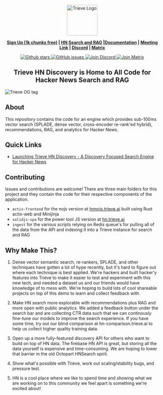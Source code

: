 <p align="center">
  <img height="100" src="https://cdn.trieve.ai/trieve-logo-copy.png" alt="Trieve Logo">
</p>
<p align="center">
<strong><a href="https://dashboard.trieve.ai">Sign Up (1k chunks free)</a> | <a href="https://hn.trieve.ai">HN Search and RAG</a> |<a href="https://docs.trieve.ai">Documentation</a> | <a href="https://cal.com/nick.k/meet">Meeting Link</a> | <a href="https://discord.gg/eBJXXZDB8z">Discord</a> | <a href="https://matrix.to/#/#trieve-general:trieve.ai">Matrix</a>
</strong>
</p>

<p align="center">
    <a href="https://github.com/devflowinc/trieve/stargazers">
        <img src="https://img.shields.io/github/stars/devflowinc/trieve.svg?style=flat&color=yellow" alt="Github stars"/>
    </a>
    <a href="https://github.com/devflowinc/trieve/issues">
        <img src="https://img.shields.io/github/issues/devflowinc/trieve.svg?style=flat&color=success" alt="GitHub issues"/>
    </a>
    <a href="https://discord.gg/CuJVfgZf54">
        <img src="https://img.shields.io/discord/1130153053056684123.svg?label=Discord&logo=Discord&colorB=7289da&style=flat" alt="Join Discord"/>
    </a>
    <a href="https://matrix.to/#/#trieve-general:trieve.ai">
        <img src="https://img.shields.io/badge/matrix-join-purple?style=flat&logo=matrix&logocolor=white" alt="Join Matrix"/>
    </a>
</p>

<h2 align="center">
    <b>Trieve HN Discovery is Home to All Code for Hacker News Search and RAG</b>
</h2>

![Trieve OG tag](https://cdn.trieve.ai/blog/trieve-hn-discovery/trieve-hn-discovery-preview-opengraph.webp)

## About

This repository contains the code for an engine which provides sub-100ms vector search (SPLADE, dense vector,  cross-encoder re-rank'ed hybrid), recommendations, RAG, and analytics for Hacker News. 

## Quick Links

- [Launching Trieve HN Discovery - A Discovery Focused Search Engine for Hacker News](https://trieve.ai/launching-trieve-hn-discovery/)

## Contributing 

Issues and contributions are welcome! There are three main folders for this project and they contain the code for their respective components of the application. 

- `actix-frontend` for the nojs version at [hnnojs.trieve.ai](https://hnnojs.trieve.ai) built using Rust actix-web and Minijinja 
- `solidjs-spa` for the power tool JS version at [hn.trieve.ai](https://hn.trieve.ai)
- `ingest` for the various scripts relying on Redis queue's for pulling all of the data from the API and indexing it into a Trieve instance for search and RAG

## Why Make This?

1. Dense vector semantic search, re-rankers, SPLADE, and other techniques have gotten a lot of hype recently, but it's hard to figure out where each technique is best applied. We're hackers and built hacker'y features into Trieve to make it easier to test and experiment with this new tech, and needed a dataset us and our friends would have knowledge of to mess with. We're hoping to build lots of cool shareable projects on top of this demo to learn and collect feedback with.

2. Make HN search more explorable with recommendations plus RAG and more open with public analytics. We added a feedback button under the search bar and are collecting CTR data such that we can continously fine-tune our models to improve the search experience. If you have some time, try out our blind comparison at hn-comparison.trieve.ai to help us collect higher quality training data.

3. Open up a more fully-featured discovery API for others who want to build on top of HN data. The firebase HN API is great, but storing all the data yourself is expensive and time-consuming. We are hoping to lower that barrier in the old Octopart HNSearch spirit.

4. Show what's possible with Trieve, work out scaling/stability bugs, and pressure test.

5. HN is a cool place where we like to spend time and showing what we are working on to this community we feel apart is something we're excited about!